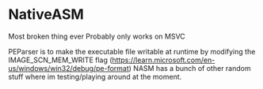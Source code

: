 # NativeASM
Most broken thing ever
Probably only works on MSVC

PEParser is to make the executable file writable at runtime by modifying the IMAGE_SCN_MEM_WRITE flag (https://learn.microsoft.com/en-us/windows/win32/debug/pe-format)
NASM has a  bunch of other random stuff where im testing/playing around at the moment.
